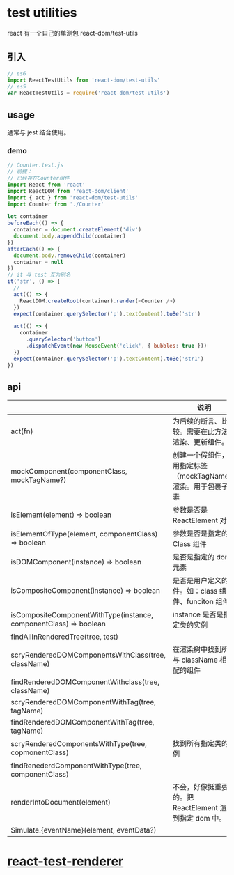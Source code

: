 # test utilities

react 有一个自己的单测包 react-dom/test-utils

## 引入

```js
// es6
import ReactTestUtils from 'react-dom/test-utils'
// es5
var ReactTestUtils = require('react-dom/test-utils')
```

## usage

通常与 jest 结合使用。

### demo

```js
// Counter.test.js
// 前提：
// 已经存在Counter组件
import React from 'react'
import ReactDOM from 'react-dom/client'
import { act } from 'react-dom/test-utils'
import Counter from './Counter'

let container
beforeEach(() => {
  container = document.createElement('div')
  document.body.appendChild(container)
})
afterEach(() => {
  document.body.removeChild(container)
  container = null
})
// it 与 test 互为别名
it('str', () => {
  //
  act(() => {
    ReactDOM.createRoot(container).render(<Counter />)
  })
  expect(container.querySelector('p').textContent).toBe('str')

  act(() => {
    container
      .querySelector('button')
      .dispatchEvent(new MouseEvent('click', { bubbles: true }))
  })
  expect(container.querySelector('p').textContent).toBe('str1')
})
```

## api

|                                                                   | 说明                                                            | 参数         | demo                                          |     |
| ----------------------------------------------------------------- | --------------------------------------------------------------- | ------------ | --------------------------------------------- | --- |
| act(fn)                                                           | 为后续的断言、比较。需要在此方法中渲染、更新组件。              | fn 是方法    |                                               |     |
| mockComponent(componentClass, mockTagName?)                       | 创建一个假组件，使用指定标签（mockTagName）渲染。用于包裹子元素 |              |                                               |     |
| isElement(element) => boolean                                     | 参数是否是 ReactElement 对象                                    |              |                                               |     |
| isElementOfType(element, componentClass) => boolean               | 参数是否是指定的 Class 组件                                     |              |                                               |     |
| isDOMComponent(instance) => boolean                               | 是否是指定的 dom 元素                                           |              |                                               |     |
| isCompositeComponent(instance) => boolean                         | 是否是用户定义的组件。如：class 组件、funciton 组件             |              |                                               |     |
| isCompositeComponentWithType(instance, componentClass) => boolean | instance 是否是指定类的实例                                     |              |                                               |     |
| findAllInRenderedTree(tree, test)                                 |                                                                 |              |                                               |     |
| scryRenderedDOMComponentsWithClass(tree, className)               | 在渲染树中找到所有与 className 相匹配的组件                     |              |                                               |     |
| findRenderedDOMComponentWithclass(tree, className)                |                                                                 |              |                                               |     |
| scryRenderedDOMComponentWithTag(tree, tagName)                    |                                                                 |              |                                               |     |
| findRenderedDOMComponentWithTag(tree, tagName)                    |                                                                 |              |                                               |     |
| scryRenderedComponentsWithType(tree, copmonentClass)              | 找到所有指定类的实例                                            |              |                                               |     |
| findRenederdComponentWithType(tree, componentClass)               |                                                                 |              |                                               |     |
| renderIntoDocument(element)                                       | 不会，好像挺重要的。把 ReactElement 渲染到指定 dom 中。         | ReactElement |                                               |     |
| Simulate.{eventName}(element, eventData?)                         |                                                                 |              | `ReactTestUtils.Simulate.click(ReactElement)` |     |

# [react-test-renderer](/jsPackages/react-test-renderer.html)
